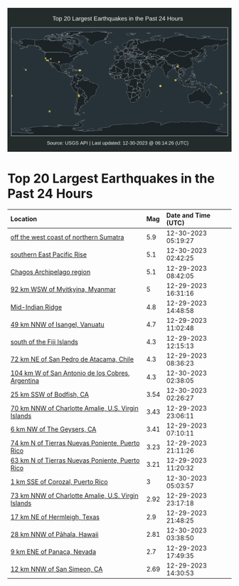 ![Map](./map.png)

# Top 20 Largest Earthquakes in the Past 24 Hours

| Location | Mag | Date and Time (UTC) |
|:---|:---|:---|
| [off the west coast of northern Sumatra](https://earthquake.usgs.gov/earthquakes/eventpage/us6000m0j8) | 5.9 | 12-30-2023 05:19:27 |
| [southern East Pacific Rise](https://earthquake.usgs.gov/earthquakes/eventpage/us6000m0ic) | 5.1 | 12-30-2023 02:42:25 |
| [Chagos Archipelago region](https://earthquake.usgs.gov/earthquakes/eventpage/us6000m0dr) | 5.1 | 12-29-2023 08:42:05 |
| [92 km WSW of Myitkyina, Myanmar](https://earthquake.usgs.gov/earthquakes/eventpage/us6000m0f0) | 5 | 12-29-2023 16:31:16 |
| [Mid-Indian Ridge](https://earthquake.usgs.gov/earthquakes/eventpage/us6000m0et) | 4.8 | 12-29-2023 14:48:58 |
| [49 km NNW of Isangel, Vanuatu](https://earthquake.usgs.gov/earthquakes/eventpage/us6000m0e5) | 4.7 | 12-29-2023 11:02:48 |
| [south of the Fiji Islands](https://earthquake.usgs.gov/earthquakes/eventpage/us6000m0ee) | 4.3 | 12-29-2023 12:15:13 |
| [72 km NE of San Pedro de Atacama, Chile](https://earthquake.usgs.gov/earthquakes/eventpage/us6000m0dn) | 4.3 | 12-29-2023 08:36:23 |
| [104 km W of San Antonio de los Cobres, Argentina](https://earthquake.usgs.gov/earthquakes/eventpage/us6000m0i9) | 4.3 | 12-30-2023 02:38:05 |
| [25 km SSW of Bodfish, CA](https://earthquake.usgs.gov/earthquakes/eventpage/ci40452607) | 3.54 | 12-30-2023 02:26:27 |
| [70 km NNW of Charlotte Amalie, U.S. Virgin Islands](https://earthquake.usgs.gov/earthquakes/eventpage/pr71435708) | 3.43 | 12-29-2023 23:06:11 |
| [6 km NW of The Geysers, CA](https://earthquake.usgs.gov/earthquakes/eventpage/nc73982331) | 3.41 | 12-29-2023 07:10:11 |
| [74 km N of Tierras Nuevas Poniente, Puerto Rico](https://earthquake.usgs.gov/earthquakes/eventpage/pr71435698) | 3.23 | 12-29-2023 21:11:26 |
| [63 km N of Tierras Nuevas Poniente, Puerto Rico](https://earthquake.usgs.gov/earthquakes/eventpage/pr71435678) | 3.21 | 12-29-2023 11:20:32 |
| [1 km SSE of Corozal, Puerto Rico](https://earthquake.usgs.gov/earthquakes/eventpage/pr71435738) | 3 | 12-30-2023 05:03:57 |
| [73 km NNW of Charlotte Amalie, U.S. Virgin Islands](https://earthquake.usgs.gov/earthquakes/eventpage/pr71435713) | 2.92 | 12-29-2023 23:17:18 |
| [17 km NE of Hermleigh, Texas](https://earthquake.usgs.gov/earthquakes/eventpage/tx2023znbh) | 2.9 | 12-29-2023 21:48:25 |
| [28 km NNW of Pāhala, Hawaii](https://earthquake.usgs.gov/earthquakes/eventpage/hv73701337) | 2.81 | 12-30-2023 03:38:50 |
| [9 km ENE of Panaca, Nevada](https://earthquake.usgs.gov/earthquakes/eventpage/nn00870915) | 2.7 | 12-29-2023 17:49:35 |
| [12 km NNW of San Simeon, CA](https://earthquake.usgs.gov/earthquakes/eventpage/nc73982676) | 2.69 | 12-29-2023 14:30:53 |
